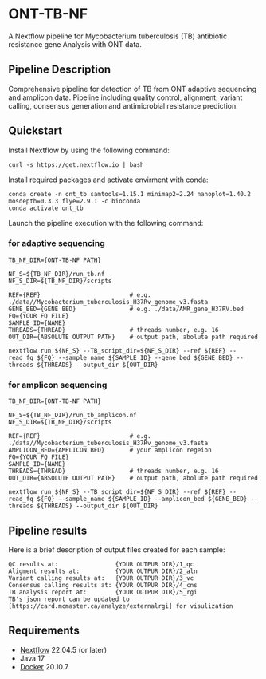 # ONT-TB-NF
A Nextflow pipeline for Mycobacterium tuberculosis (TB) antibiotic resistance gene Analysis with ONT data.


## Pipeline Description


Comprehensive pipeline for detection of TB from ONT adaptive sequencing and amplicon data. Pipeline including quality control, alignment, variant calling, consensus generation and antimicrobial resistance prediction. 

## Quickstart 

Install Nextflow by using the following command: 

    curl -s https://get.nextflow.io | bash 
    
Install required packages and activate envirment with conda:
    
    conda create -n ont_tb samtools=1.15.1 minimap2=2.24 nanoplot=1.40.2 mosdepth=0.3.3 flye=2.9.1 -c bioconda
    conda activate ont_tb


Launch the pipeline execution with the following command: 


### for adaptive sequencing

```
TB_NF_DIR={ONT-TB-NF PATH}

NF_S=${TB_NF_DIR}/run_tb.nf
NF_S_DIR=${TB_NF_DIR}/scripts

REF={REF}                         # e.g. ./data//Mycobacterium_tuberculosis_H37Rv_genome_v3.fasta
GENE_BED={GENE BED}               # e.g. ./data/AMR_gene_H37RV.bed 
FQ={YOUR FQ FILE}
SAMPLE_ID={NAME}
THREADS={THREAD}                  # threads number, e.g. 16
OUT_DIR={ABSOLUTE OUTPUT PATH}    # output path, abolute path required

nextflow run ${NF_S} --TB_script_dir=${NF_S_DIR} --ref ${REF} --read_fq ${FQ} --sample_name ${SAMPLE_ID} --gene_bed ${GENE_BED} --threads ${THREADS} --output_dir ${OUT_DIR}

```

### for amplicon sequencing

```
TB_NF_DIR={ONT-TB-NF PATH}

NF_S=${TB_NF_DIR}/run_tb_amplicon.nf
NF_S_DIR=${TB_NF_DIR}/scripts

REF={REF}                         # e.g. ./data//Mycobacterium_tuberculosis_H37Rv_genome_v3.fasta
AMPLICON_BED={AMPLICON BED}       # your amplicon regeion 
FQ={YOUR FQ FILE}
SAMPLE_ID={NAME}
THREADS={THREAD}                  # threads number, e.g. 16
OUT_DIR={ABSOLUTE OUTPUT PATH}    # output path, abolute path required

nextflow run ${NF_S} --TB_script_dir=${NF_S_DIR} --ref ${REF} --read_fq ${FQ} --sample_name ${SAMPLE_ID} --amplicon_bed ${GENE_BED} --threads ${THREADS} --output_dir ${OUT_DIR}

```


## Pipeline results


Here is a brief description of output files created for each sample:
```
QC results at:                {YOUR OUTPUR DIR}/1_qc
Aligment results at:          {YOUR OUTPUR DIR}/2_aln
Variant calling results at:   {YOUR OUTPUR DIR}/3_vc
Consensus calling results at: {YOUR OUTPUR DIR}/4_cns
TB analysis report at:        {YOUR OUTPUR DIR}/5_rgi
TB's json report can be updated to [https://card.mcmaster.ca/analyze/externalrgi] for visulization
```

## Requirements 

* [Nextflow](https://www.nextflow.io) 22.04.5 (or later)
* Java 17 
* [Docker](https://www.docker.com/) 20.10.7 


